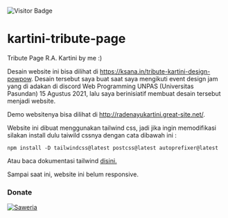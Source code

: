 ![Visitor Badge](https://visitor-badges.glitch.me?username=bbhpowpow&repo=kartini-tribute-page&label=VISITOR&style=for-the-badge&color=%23457BFF&token=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&contentType=svg)
# kartini-tribute-page
Tribute Page R.A. Kartini by me :)

Desain website ini bisa dilihat di https://ksana.in/tribute-kartini-design-powpow. Desain tersebut saya buat saat saya mengikuti event design jam yang di adakan di discord Web Programming UNPAS (Universitas Pasundan) 15 Agustus 2021, lalu saya berinisiatif membuat desain tersebut menjadi website. 

Demo websitenya bisa dilihat di http://radenayukartini.great-site.net/.

Website ini dibuat menggunakan tailwind css, jadi jika ingin memodifikasi silakan install dulu taiwild cssnya dengan cata dibawah ini :

```
npm install -D tailwindcss@latest postcss@latest autoprefixer@latest
```

Atau baca dokumentasi tailwind [disini.](https://tailwindcss.com/docs)

Sampai saat ini, website ini belum responsive.

### Donate

[![Saweria](https://img.shields.io/badge/-SAWERIA-orange?style=for-the-badge)](https://saweria.co/abinf)
